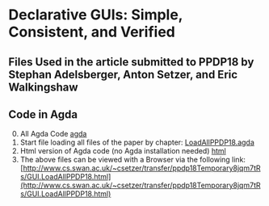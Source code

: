 

# Declarative GUIs: Simple, Consistent, and Verified

## Files Used in the article submitted to PPDP18 by Stephan Adelsberger, Anton Setzer, and Eric Walkingshaw

## Code in Agda
0. All Agda Code
  [agda](/agda/)
1. Start file loading all files of the paper by chapter:
  [LoadAllPPDP18.agda](/agda/examples/GUI/LoadAllPPDP18.agda)
2. Html version of Agda code (no Agda installation needed)
  [html](/html/)
3. The above files can be viewed with a Browser via the following link:
   [http://www.cs.swan.ac.uk/~csetzer/transfer/ppdp18Temporary8jqm7tRs/GUI.LoadAllPPDP18.html](http://www.cs.swan.ac.uk/~csetzer/transfer/ppdp18Temporary8jqm7tRs/GUI.LoadAllPPDP18.html)
